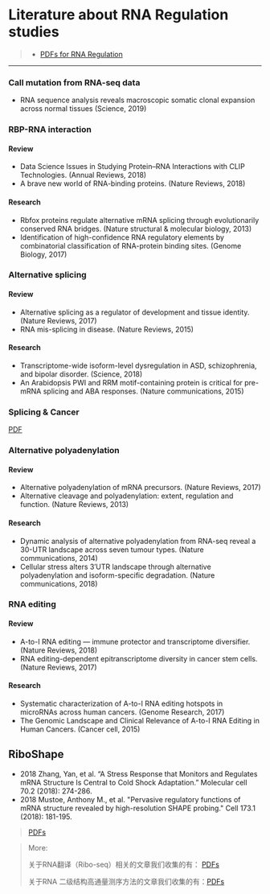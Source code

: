 # Literature about RNA Regulation studies

> * [PDFs for RNA Regulation](https://cloud.tsinghua.edu.cn/d/759f79f0a9c24fb7aab4/)



---


### Call mutation from RNA-seq data

* RNA sequence analysis reveals macroscopic somatic clonal expansion across normal tissues (Science, 2019) 


### RBP-RNA interaction
#### Review
* Data Science Issues in Studying Protein–RNA Interactions with CLIP Technologies. (Annual Reviews, 2018) 
* A brave new world of RNA-binding proteins. (Nature Reviews, 2018)

#### Research
* Rbfox proteins regulate alternative mRNA splicing through evolutionarily conserved RNA bridges. (Nature structural & molecular biology, 2013)
* Identification of high-confidence RNA regulatory elements by combinatorial classification of RNA-protein binding sites. (Genome Biology, 2017)

### Alternative splicing
#### Review
* Alternative splicing as a regulator of development and tissue identity. (Nature Reviews, 2017)
* RNA mis-splicing in disease. (Nature Reviews, 2015)

#### Research
* Transcriptome-wide isoform-level dysregulation in ASD, schizophrenia, and bipolar disorder. (Science, 2018)
* An Arabidopsis PWI and RRM motif-containing protein is critical for pre-mRNA splicing and ABA responses. (Nature communications, 2015)

### Splicing & Cancer

[PDF](https://cloud.tsinghua.edu.cn/d/759f79f0a9c24fb7aab4/?p=/Splice%20and%20Cancer&mode=list)


### Alternative polyadenylation
#### Review
* Alternative polyadenylation of mRNA precursors. (Nature Reviews, 2017)
* Alternative cleavage and polyadenylation: extent, regulation and function. (Nature Reviews, 2013)

#### Research
* Dynamic analysis of alternative polyadenylation from RNA-seq reveal a 30-UTR landscape across seven tumour types. (Nature communications, 2014)
* Cellular stress alters 3′UTR landscape through alternative polyadenylation and isoform-specific degradation. (Nature communications, 2018)

### RNA editing
#### Review
* A-to-I RNA editing — immune protector and transcriptome diversifier. (Nature Reviews, 2018)
* RNA editing-dependent epitranscriptome diversity in cancer stem cells. (Nature Reviews, 2017)

#### Research
* Systematic characterization of A-to-I RNA editing hotspots in microRNAs across human cancers. (Genome Research, 2017) 
* The Genomic Landscape and Clinical Relevance of A-to-I RNA Editing in Human Cancers. (Cancer cell, 2015)


## RiboShape
* 2018 Zhang, Yan, et al. “A Stress Response that Monitors and Regulates mRNA Structure Is Central to Cold Shock Adaptation.” Molecular cell 70.2 (2018): 274-286.
* 2018 Mustoe, Anthony M., et al. "Pervasive regulatory functions of mRNA structure revealed by high-resolution SHAPE probing." Cell 173.1 (2018): 181-195.

> [PDFs](https://cloud.tsinghua.edu.cn/d/759f79f0a9c24fb7aab4/?p=/Riboshape%20-%20Favorites&mode=list)


> More:
>
> 关于RNA翻译（Ribo-seq）相关的文章我们收集的有： [PDFs](https://cloud.tsinghua.edu.cn/d/759f79f0a9c24fb7aab4/?p=/Riboseq&mode=list)
>
> 关于RNA 二级结构高通量测序方法的文章我们收集的有：[PDFs](https://cloud.tsinghua.edu.cn/d/759f79f0a9c24fb7aab4/?p=/RNA%20Probing%20Experiments&mode=list)



